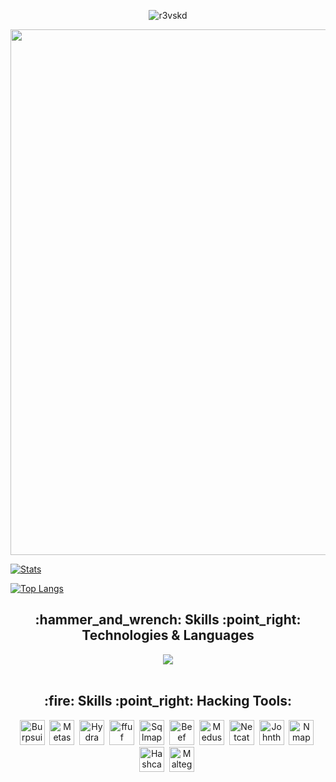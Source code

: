<p align="center"> 
  <img src="https://komarev.com/ghpvc/?username=r3vskd&color=blueviolet&style=flat" alt="r3vskd"/> 
</p>
<p align="center">
  <img width="1644" height="841" alt="Screenshot_1-modified" src="https://github.com/user-attachments/assets/998c7c96-d1e0-425a-beef-d567bd5d10d2"/>
</p>

<div align="justify">

[![Stats](https://github-readme-stats.vercel.app/api/?username=r3vskd&count_private=true&theme=dark&showicons=true&border_radius=18&hide_border=true&icon_color=ff671e&show_icons=true&rank_icon=github&ring_color=ff671e)]()

[![Top Langs](https://github-readme-stats.vercel.app/api/top-langs/?username=r3vskd&layout=compact&theme=dark&hide_progress=true&border_radius=18&hide_border=true&icon_color=ff671e&show_icons=truerank_icon=github&ring_color=ff671e)]()

<!-- [![GitHub Streak](https://github-readme-streak-stats.herokuapp.com?user=r3vskd&theme=dark&hide_border=true&border_radius=18&short_numbers=true&date_format=%5BY.%5Dn.j&card_width=500&card_height=200)]() -->

</div>

<h2 align="center">:hammer_and_wrench: Skills :point_right: Technologies & Languages</h2>

<div align="center">
  <a href="https://go-skill-icons.vercel.app/">
    <img src="https://go-skill-icons.vercel.app/api/icons?i=linux,neovim,html,css,js,py,bash,go,git,github,nodejs,bootstrap,docker,remix,postgresql,mysql,mongodb,expressjs,cloudflare,obsidian,insomnia,githubactions,terminal" />
  </a>
</div>
<br>
<h2 align="center"> :fire: Skills :point_right: Hacking Tools:</h2>
<div align="center">
  <p align="center">
    <img src="https://www.kali.org/tools/burpsuite/images/burpsuite-logo.svg" title="Burpsuite" alt="Burpsuite" width="40" height="40"/>&nbsp;
    <img src="https://www.kali.org/tools/metasploit-framework/images/metasploit-framework-logo.svg" title="Metasploit" alt="Metasploit" width="40" height="40"/>&nbsp;
    <img src="https://www.kali.org/tools/hydra/images/hydra-logo.svg" title="Hydra" alt="Hydra" width="40" height="40"/>&nbsp;
    <img src="https://www.kali.org/tools/ffuf/images/ffuf-logo.svg" title="ffuf" alt="ffuf" width="40" height="40"/>&nbsp;
    <img src="https://www.kali.org/tools/sqlmap/images/sqlmap-logo.svg" title="Sqlmap" alt="Sqlmap" width="40" height="40"/>&nbsp;
    <img src="https://www.kali.org/tools/beef-xss/images/beef-xss-logo.svg" title="Beef" alt="Beef" width="40" height="40"/>&nbsp;
    <img src="https://www.kali.org/tools/medusa/images/medusa-logo.svg" title="Medusa" alt="Medusa" width="40" height="40"/>&nbsp;
    <img src="https://www.kali.org/tools/netcat/images/netcat-logo.svg" title="Netcat" alt="Netcat" width="40" height="40"/>&nbsp;
    <img src="https://www.kali.org/tools/john/images/john-logo.svg" title="Johntheripper" alt="Johntheripper" width="40" height="40"/>&nbsp;
    <img src="https://www.kali.org/tools/nmap/images/nmap-logo.svg" title="Nmap" alt="Nmap" width="40" height="40"/>&nbsp;
    <img src="https://www.kali.org/tools/hashcat/images/hashcat-logo.svg" title="Hashcat" alt="Hashcat" width="40" height="40"/>&nbsp;
    <img src="https://www.kali.org/tools/maltego/images/maltego-logo.svg" title="Maltego" alt="Maltego" width="40" height="40"/>&nbsp;
  </p>
</div>
